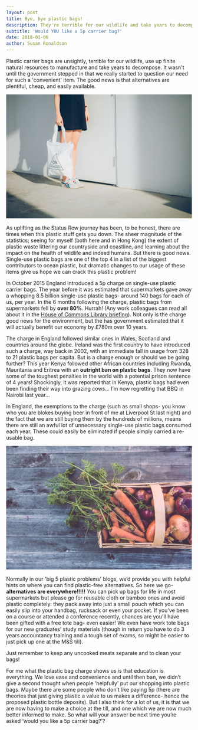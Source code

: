 ```yaml
---
layout: post
title: Bye, bye plastic bags!
description: They're terrible for our wildlife and take years to decompose. By introducing a 5p charge we've been forced to re-think our relationship with them, opting for re-usable alternatives instead.
subtitle: 'Would YOU like a 5p carrier bag?'
date: 2018-01-06
author: Susan Ronaldson
---
```

[hcl]: http://researchbriefings.files.parliament.uk/documents/CBP-7241/CBP-7241.pdf

Plastic carrier bags are unsightly, terrible for our wildlife, use up finite natural resources to manufacture and take years to decompose. It wasn't until the government stepped in that we really started to question our need for such a 'convenient' item. The good news is that alternatives are plentiful, cheap, and easily available.

![Switch to a reusable tote bag](/assets/images/blogs/plastic-bags/tote-bag.jpg)

As uplifting as the Status Row journey has been, to be honest, there are times when this plastic stuff gets you down. The sheer magnitude of the statistics; seeing for myself (both here and in Hong Kong) the extent of plastic waste littering our countryside and coastline, and learning about the impact on the health of wildlife and indeed humans. But there is good news. Single-use plastic bags are one of the top 4 in a list of the biggest contributors to ocean plastic, but dramatic changes to our usage of these items give us hope we can crack this plastic problem!

In October 2015 England introduced a 5p charge on single-use plastic carrier bags. The year before it was estimated that supermarkets gave away a whopping 8.5 billion single-use plastic bags- around 140 bags for each of us, per year. In the 6 months following the charge, plastic bags from supermarkets fell by **over 80%**. Hurrah! (Any work colleagues can read all about it in the [House of Commons Library briefing][hcl]). Not only is the charge good news for the environment, but the has government estimated that it will actually benefit our economy by £780m over 10 years.

The charge in England followed similar ones in Wales, Scotland and countries around the globe. Ireland was the first country to have introduced such a charge, way back in 2002, with an immediate fall in usage from 328 to 21 plastic bags per capita. But is a charge enough or should we be going further? This year Kenya followed other African countries including Rwanda, Mauritania and Eritrea with an **outright ban on plastic bags**. They now have some of the toughest penalties in the world with a potential prison sentence of 4 years! Shockingly, it was reported that in Kenya, plastic bags had even been finding their way into grazing cows… I’m now regretting that BBQ in Nairobi last year…

In England, the exemptions to the charge (such as small shops- you know who you are blokes buying beer in front of me at Liverpool St last night) and the fact that we are still buying them by the hundreds of millions, means there are still an awful lot of unnecessary single-use plastic bags consumed each year. These could easily be eliminated if people simply carried a re-usable bag.

![Use a basket for your grocery shop](/assets/images/blogs/plastic-bags/grocery-basket.jpg)

Normally in our 'big 5 plastic problems' blogs, we’d provide you with helpful hints on where you can find plastic-free alternatives. So here we go- **alternatives are everywhere!!!!!** You can pick up bags for life in most supermarkets but please go for reusable cloth or bamboo ones and avoid plastic completely: they pack away into just a small pouch which you can easily slip into your handbag, rucksack or even your pocket. If you've been on a course or attended a conference recently, chances are you'll have been gifted with a free tote bag- even easier! We even have work tote bags for our new graduates’ study materials (though in return you have to do 3 years accountancy training and a tough set of exams, so might be easier to just pick up one at the M&S till).

Just remember to keep any uncooked meats separate and to clean your bags!  

For me what the plastic bag charge shows us is that education is everything. We love ease and convenience and until then ban, we didn’t give a second thought when people 'helpfully' put our shopping into plastic bags. Maybe there are some people who don’t like paying 5p (there are theories that just giving plastic a value to us makes a difference- hence the proposed plastic bottle deposits). But I also think for a lot of us, it is that we are now having to make a choice at the till, and one which we are now much better informed to make. So what will your answer be next time you’re asked ‘would you like a 5p carrier bag?’?
